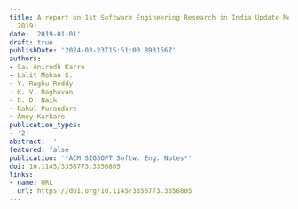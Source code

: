```yaml
---
title: A report on 1st Software Engineering Research in India Update Meeting (SERI
  2019)
date: '2019-01-01'
draft: true
publishDate: '2024-03-23T15:51:00.893156Z'
authors:
- Sai Anirudh Karre
- Lalit Mohan S.
- Y. Raghu Reddy
- K. V. Raghavan
- R. D. Naik
- Rahul Purandare
- Amey Karkare
publication_types:
- '2'
abstract: ''
featured: false
publication: '*ACM SIGSOFT Softw. Eng. Notes*'
doi: 10.1145/3356773.3356805
links:
- name: URL
  url: https://doi.org/10.1145/3356773.3356805
---
```


